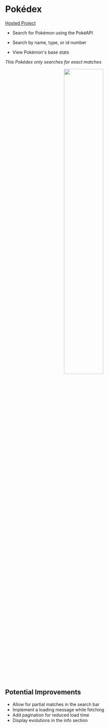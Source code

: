 # Pokédex

[Hosted Project](https://nelsjack.github.io/Pokedex/)

- Search for Pokémon using the PokéAPI

- Search by name, type, or id number

- View Pokémon's base stats

*This Pokédex only searches for exact matches*

<p align='center'>
  <img src='https://user-images.githubusercontent.com/86625034/176014728-b54a353e-1896-4320-a5b6-d4f56915c769.png' width='50%' height='50%'>
</p>

## Potential Improvements

- Allow for partial matches in the search bar
- Implement a loading message while fetching
- Add pagination for reduced load time
- Display evolutions in the info section
